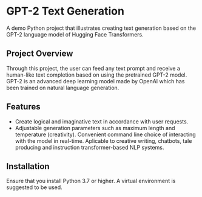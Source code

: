 # GPT-2 Text Generation

A demo Python project that illustrates creating text generation based on the GPT-2 language model of Hugging Face Transformers.

## Project Overview

Through this project, the user can feed any text prompt and receive a human-like text completion based on using the pretrained GPT-2 model. GPT-2 is an advanced deep learning model made by OpenAI which has been trained on natural language generation.

## Features

- Create logical and imaginative text in accordance with user requests.
- Adjustable generation parameters such as maximum length and temperature (creativity).
Convenient command line choice of interacting with the model in real-time.
Aplicable to creative writing, chatbots, tale producing and instruction transformer-based NLP systems.

## Installation

Ensure that you install Python 3.7 or higher. A virtual environment is suggested to be used.
